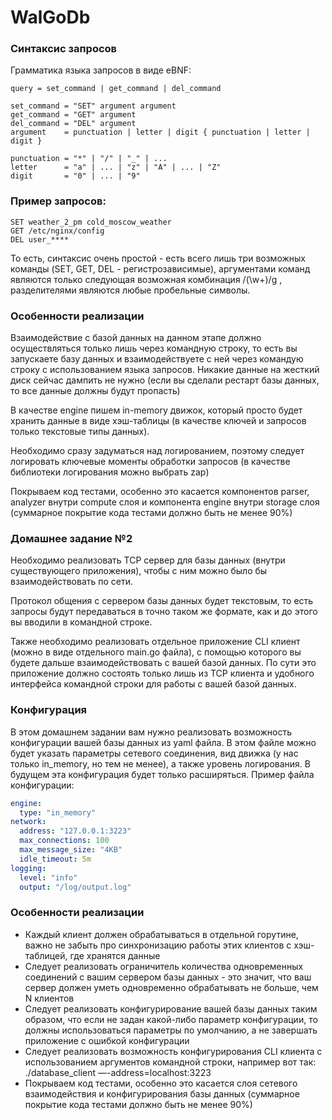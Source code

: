 # WalGoDb

### Синтаксис запросов

Грамматика языка запросов в виде eBNF:
```
query = set_command | get_command | del_command

set_command = "SET" argument argument
get_command = "GET" argument
del_command = "DEL" argument
argument    = punctuation | letter | digit { punctuation | letter | digit }

punctuation = "*" | "/" | "_" | ...
letter      = "a" | ... | "z" | "A" | ... | "Z"
digit       = "0" | ... | "9"
```

### Пример запросов:
```
SET weather_2_pm cold_moscow_weather
GET /etc/nginx/config
DEL user_****
```

То есть, синтаксис очень простой - есть всего лишь три возможных команды (SET, GET, DEL - регистрозависимые), аргументами команд являются только следующая возможная комбинация /(\w+)/g , разделителями являются любые пробельные символы.



### Особенности реализации

Взаимодействие с базой данных на данном этапе должно осуществляться только лишь через командную строку, то есть вы запускаете базу данных и взаимодействуете с ней через командую строку с использованием языка запросов. Никакие данные на жесткий диск сейчас дампить не нужно (если вы сделали рестарт базы данных, то все данные должны будут пропасть)

В качестве engine пишем in-memory движок, который просто будет хранить данные в виде хэш-таблицы (в качестве ключей и запросов только текстовые типы данных).

Необходимо сразу задуматься над логированием, поэтому следует логировать ключевые моменты обработки запросов (в качестве библиотеки логирования можно выбрать zap)

Покрываем код тестами, особенно это касается компонентов parser, analyzer внутри compute слоя и компонента engine внутри storage слоя (суммарное покрытие кода тестами должно быть не менее 90%)

### Домашнее задание №2

Необходимо реализовать TCP сервер для базы данных (внутри существующего приложения), чтобы с ним можно было бы взаимодействовать по сети.

Протокол общения с сервером базы данных будет текстовым, то есть запросы будут передаваться в точно таком же формате, как и до этого вы вводили в командной строке.

Также необходимо реализовать отдельное приложение CLI клиент (можно в виде отдельного main.go файла), с помощью которого вы будете дальше взаимодействовать с вашей базой данных. По сути это приложение должно состоять только лишь из TCP клиента и удобного интерфейса командной строки для работы с вашей базой данных.

### Конфигурация

В этом домашнем задании вам нужно реализовать возможность конфигурации вашей базы данных из yaml файла. В этом файле можно будет указать параметры сетевого соединения, вид движка (у нас только in_memory, но тем не менее), а также уровень логирования. В будущем эта конфигурация будет только расширяться. Пример файла конфигурации:

```yaml
engine:
  type: "in_memory"
network:
  address: "127.0.0.1:3223"
  max_connections: 100
  max_message_size: "4KB"
  idle_timeout: 5m
logging:
  level: "info"
  output: "/log/output.log"
```

### Особенности реализации

* Каждый клиент должен обрабатываться в отдельной горутине, важно не забыть про синхронизацию работы этих клиентов с хэш-таблицей, где хранятся данные
* Следует реализовать ограничитель количества одновременных соединений с вашим сервером базы данных - это значит, что ваш сервер должен уметь одновременно обрабатывать не больше, чем N клиентов
* Следует реализовать конфигурирование вашей базы данных таким образом, что если не задан какой-либо параметр конфигурации, то должны использоваться параметры по умолчанию, а не завершать приложение с ошибкой конфигурации
* Следует реализовать возможность конфигурирования CLI клиента с использованием аргументов командной строки, например вот так: ./database_client —-address=localhost:3223
* Покрываем код тестами, особенно это касается слоя сетевого взаимодействия и конфигурирования базы данных (суммарное покрытие кода тестами должно быть не менее 90%)
